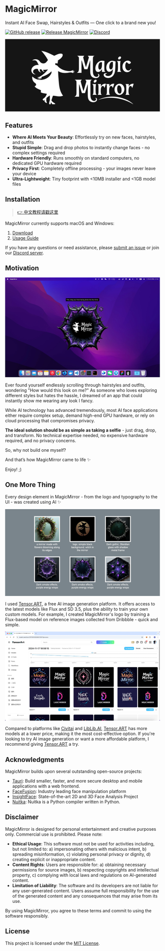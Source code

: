 # MagicMirror

Instant AI Face Swap, Hairstyles & Outfits — One click to a brand new you!

[![GitHub release](https://img.shields.io/github/v/release/idootop/MagicMirror.svg)](https://github.com/idootop/MagicMirror/releases) [![Release MagicMirror](https://github.com/idootop/MagicMirror/actions/workflows/build-app.yaml/badge.svg)](https://github.com/idootop/MagicMirror/actions/workflows/build-app.yaml) [![Discord](https://img.shields.io/discord/1309845147433042002?logo=discord&logoColor=white)](https://discord.gg/87RuMC5smy)

![](src/assets/images/magic-mirror.svg)

## Features

- **Where AI Meets Your Beauty**: Effortlessly try on new faces, hairstyles, and outfits
- **Stupid Simple**: Drag and drop photos to instantly change faces - no complex settings required
- **Hardware Friendly**: Runs smoothly on standard computers, no dedicated GPU hardware required
- **Privacy First**: Completely offline processing - your images never leave your device
- **Ultra-Lightweight**: Tiny footprint with <10MB installer and <1GB model files

## Installation

> [👉 中文教程请戳这里](./README.zh-CN.md)

MagicMirror currently supports macOS and Windows:

1. [Download](https://github.com/idootop/MagicMirror/releases/tag/app-v1.0.0)
2. [Usage Guide](https://thread-sphynx-f26.notion.site/MagicMirror-User-Guide-147aea89ebf680c189cdd76f5668261a)

If you have any questions or need assistance, please [submit an issue](https://github.com/idootop/MagicMirror/issues) or join our [Discord server](https://discord.gg/87RuMC5smy).

## Motivation

![](screenshots/demo.webp)

Ever found yourself endlessly scrolling through hairstyles and outfits, wondering "How would this look on me?" As someone who loves exploring different styles but hates the hassle, I dreamed of an app that could instantly show me wearing any look I fancy.

While AI technology has advanced tremendously, most AI face applications either require complex setup, demand high-end GPU hardware, or rely on cloud processing that compromises privacy.

**The ideal solution should be as simple as taking a selfie** - just drag, drop, and transform. No technical expertise needed, no expensive hardware required, and no privacy concerns.

So, why not build one myself?

And that’s how MagicMirror came to life ✨

Enjoy! ;)

## One More Thing

Every design element in MagicMirror - from the logo and typography to the UI - was created using AI ✨

![](screenshots/aigc.webp)

I used [Tensor.ART](https://tusiart.com/), a free AI image generation platform. It offers access to the latest models like Flux and SD 3.5, plus the ability to train your own custom models. For example, I created MagicMirror's logo by training a Flux-based model on reference images collected from Dribbble - quick and simple.

![](screenshots/train.webp)

Compared to platforms like [Civitai](https://civitai.com/) and [LibLib.AI](https://www.liblib.art/), [Tensor.ART](https://tusiart.com/) has more models at a lower price, making it the most cost-effective option. If you're looking to try AI image generation or want a more affordable platform, I recommend giving [Tensor.ART](https://tusiart.com/) a try.

## Acknowledgments

MagicMirror builds upon several outstanding open-source projects:

- [Tauri](https://github.com/tauri-apps/tauri): Build smaller, faster, and more secure desktop and mobile applications with a web frontend.
- [FaceFusion](https://github.com/facefusion/facefusion): Industry leading face manipulation platform
- [InsightFace](https://github.com/deepinsight/insightface): State-of-the-art 2D and 3D Face Analysis Project
- [Nuitka](https://github.com/Nuitka/Nuitka): Nuitka is a Python compiler written in Python.

## Disclaimer

MagicMirror is designed for personal entertainment and creative purposes only. Commercial use is prohibited. Please note:

- **Ethical Usage**: This software must not be used for activities including, but not limited to: a) impersonating others with malicious intent, b) spreading misinformation, c) violating personal privacy or dignity, d) creating explicit or inappropriate content.
- **Content Rights**: Users are responsible for: a) obtaining necessary permissions for source images, b) respecting copyrights and intellectual property, c) complying with local laws and regulations on AI-generated content.
- **Limitation of Liability**: The software and its developers are not liable for any user-generated content. Users assume full responsibility for the use of the generated content and any consequences that may arise from its use.

By using MagicMirror, you agree to these terms and commit to using the software responsibly.

## License

This project is licensed under the [MIT License](./LICENSE).
